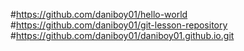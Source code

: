 #https://github.com/daniboy01/hello-world
#https://github.com/daniboy01/git-lesson-repository
#https://github.com/daniboy01/daniboy01.github.io.git

